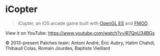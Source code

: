 # iCopter

> iCopter, an iOS arcade game built with [OpenGL ES](https://www.khronos.org/opengles/) and [FMOD](https://www.fmod.com/).

View it on YouTube: https://www.youtube.com/watch?v=lR7QnU34BGs

© 2013-present Patches team: Antoni André, Éric Aubry, Hatim Chahdi, Thibaud Colas, Romain Jourdes, Baptiste Vieillard
